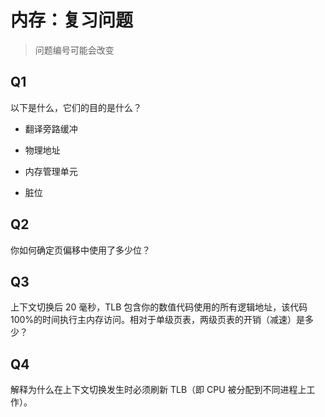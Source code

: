 # 内存：复习问题

> 问题编号可能会改变

## Q1

以下是什么，它们的目的是什么？

+   翻译旁路缓冲

+   物理地址

+   内存管理单元

+   脏位

## Q2

你如何确定页偏移中使用了多少位？

## Q3

上下文切换后 20 毫秒，TLB 包含你的数值代码使用的所有逻辑地址，该代码 100%的时间执行主内存访问。相对于单级页表，两级页表的开销（减速）是多少？

## Q4

解释为什么在上下文切换发生时必须刷新 TLB（即 CPU 被分配到不同进程上工作）。

